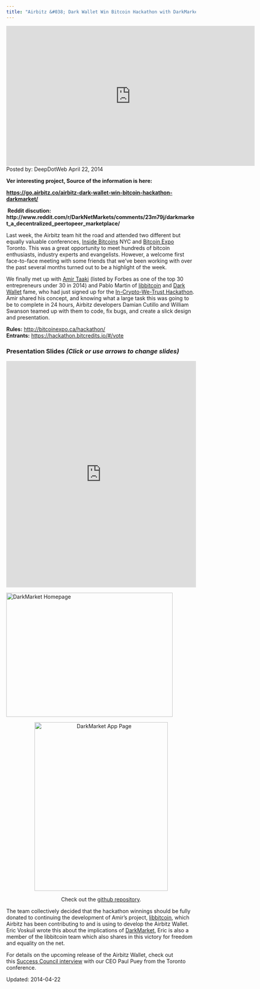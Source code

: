 ```yaml
---
title: "Airbitz &#038; Dark Wallet Win Bitcoin Hackathon with DarkMarket!"
---
```



<iframe width="660" height="371" src="http://www.youtube.com/embed/lHVqH8XO1Pk?feature=oembed" frameborder="0" allowfullscreen></iframe> </div>
Posted by: DeepDotWeb
<span>April 22, 2014</span>


<p><strong>Ver interesting project, Source of the information is here: </strong></p>
<p><strong><a href="https://go.airbitz.co/airbitz-dark-wallet-win-bitcoin-hackathon-darkmarket/">https://go.airbitz.co/airbitz-dark-wallet-win-bitcoin-hackathon-darkmarket/</a></strong></p>
<p><strong> Reddit discution: http://www.reddit.com/r/DarkNetMarkets/comments/23m79j/darkmarket_a_decentralized_peertopeer_marketplace/</strong></p>
<p>Last week, the Airbitz team hit the road and attended two different but equally valuable conferences, <a href="http://www.mediabistro.com/insidebitcoins/2014/04/" target="_blank">Inside Bitcoins</a> NYC and <a href="http://bitcoinexpo.ca/" target="_blank">Bitcoin Expo</a> Toronto. This was a great opportunity to meet hundreds of bitcoin enthusiasts, industry experts and evangelists. However, a welcome first face-to-face meeting with some friends that we’ve been working with over the past several months turned out to be a highlight of the week.</p>
<p>We finally met up with <a href="https://www.youtube.com/watch?v=COisLGwnb-M" target="_blank">Amir Taaki</a> (listed by Forbes as one of the top 30 entrepreneurs under 30 in 2014) and Pablo Martin of <a href="https://github.com/evoskuil/libbitcoin" target="_blank">libbitcoin</a> and <a href="https://darkwallet.unsystem.net/" target="_blank">Dark Wallet</a> fame, who had just signed up for the <a href="http://bitcoinexpo.ca/hackathon/" target="_blank">In-Crypto-We-Trust Hackathon</a>. Amir shared his concept, and knowing what a large task this was going to be to complete in 24 hours, Airbitz developers Damian Cutillo and William Swanson teamed up with them to code, fix bugs, and create a slick design and presentation.</p>
<p><strong>Rules:</strong> <a href="http://bitcoinexpo.ca/hackathon/" target="_blank">http://bitcoinexpo.ca/hackathon/</a><br />
<strong>Entrants:</strong> <a href="https://hackathon.bitcredits.io/#/vote" target="_blank">https://hackathon.bitcredits.io/#/vote</a></p>
<h3>Presentation Slides <em>(Click or use arrows to change slides)</em></h3>
<p><iframe style="width: 100%; height: 600px;" src="https://go.airbitz.co/assets/other/darkmarket-presentation-html/index.html" width="320" height="240" frameborder="0"></iframe></p>
<p><a class="fancybox" href="https://go.airbitz.co/wp-content/uploads/2014/04/dark-market-home.png"><img class="wp-image-273 aligncenter" src="https://go.airbitz.co/wp-content/uploads/2014/04/dark-market-home.png" alt="DarkMarket Homepage" width="442" height="329" /></a></p>
<p style="text-align: center;"><a class="fancybox" href="https://go.airbitz.co/wp-content/uploads/2014/04/darkmarket-app-page.png"><img class="wp-image-274 aligncenter" src="https://go.airbitz.co/wp-content/uploads/2014/04/darkmarket-app-page.png" alt="DarkMarket App Page" width="354" height="447" /></a></p>
<p style="text-align: center;">Check out the <a href="https://github.com/darkwallet/darkmarket" target="_blank">github repository</a>.</p>
<p>The team collectively decided that the hackathon winnings should be fully donated to continuing the development of Amir’s project, <a href="https://github.com/evoskuil/libbitcoin" target="_blank">libbitcoin</a>, which Airbitz has been contributing to and is using to develop the Airbitz Wallet. Eric Voskuil wrote this about the implications of <a href="http://attacksurface.wordpress.com/2014/04/11/dark-market-trade-is-not-a-crime/" target="_blank">DarkMarket</a>, Eric is also a member of the libbitcoin team which also shares in this victory for freedom and equality on the net.</p>
<p>For details on the upcoming release of the Airbitz Wallet, check out this <a href="http://youtu.be/HMsz0HD7Qog" target="_blank">Success Council interview</a> with our CEO Paul Puey from the Toronto conference.</p>

Updated: 2014-04-22
    
